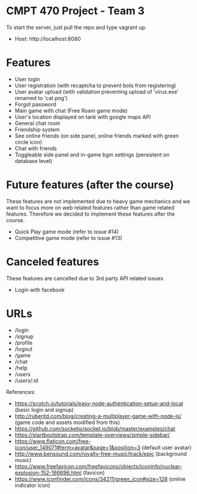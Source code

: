 # CMPT 470 Project - Team 3

To start the server, just pull the repo and type vagrant up.
- Host: http://localhost:8080

# Features
- User login
- User registration (with recaptcha to prevent bots from registering)
- User avatar upload (with validation preventing upload of 'virus.exe' renamed to 'cat.png')
- Forgot password
- Main game with chat (Free Roam game mode)
- User's location displayed on tank with google maps API
- General chat room
- Friendship system
- See online friends (on side panel, online friends marked with green circle icon)
- Chat with friends
- Toggleable side panel and in-game bgm settings (persistent on database level)

# Future features (after the course)
These features are not implemented due to heavy game mechanics and we want to
focus more on web related features rather than game related features. Therefore
we decided to implement these features after the course.
- Quick Play game mode (refer to issue #14)
- Competitive game mode (refer to issue #13)

# Canceled features
These features are cancelled due to 3rd party API related issues
- Login with facebook

# URLs 
- /login
- /signup
- /profile
- /logout
- /game
- /chat
- /help
- /users
- /users/:id

References:
- https://scotch.io/tutorials/easy-node-authentication-setup-and-local (basic login and signup)
- http://rubentd.com/blog/creating-a-multiplayer-game-with-node-js/ (game code and assets modified from this)
- https://github.com/socketio/socket.io/blob/master/examples/chat
- https://startbootstrap.com/template-overviews/simple-sidebar/
- https://www.flaticon.com/free-icon/user_149071#term=avatar&page=1&position=3 (default user avatar)
- http://www.bensound.com/royalty-free-music/track/epic (background music)
- https://www.freefavicon.com/freefavicons/objects/iconinfo/nuclear-explosion-152-166696.html (favicon)
- https://www.iconfinder.com/icons/34211/green_icon#size=128 (online indicator icon)